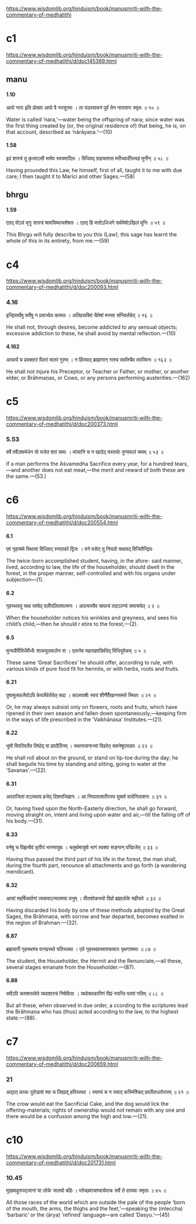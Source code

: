 https://www.wisdomlib.org/hinduism/book/manusmriti-with-the-commentary-of-medhatithi

# c1
https://www.wisdomlib.org/hinduism/book/manusmriti-with-the-commentary-of-medhatithi/d/doc145369.html
## manu

#### 1.10

आपो नारा इति प्रोक्ता आपो वै नरसूनवः ।
ता यदस्यायनं पूर्वं तेन नारायणः स्मृतः ॥ १० ॥

Water is called ‘nara,’—water being the offspring of nara; since water was the first thing created by (or, the original residence of) that being, he is, on that account, described as ‘nārāyaṇa.’—(10)
#### 1.58
इदं शास्त्रं तु कृत्वाऽसौ मामेव स्वयमादितः ।
विधिवद् ग्राहयामास मरीच्यादींस्त्वहं मुनीन् ॥ ५८ ॥

Having prounded this Law, he himself, first of all, taught it to me with due care; I then taught it to Marīci and other Sages.—(58)
## bhrgu
#### 1.59
एतद् वोऽयं भृगुः शास्त्रं श्रावयिष्यत्यशेषतः ।
एतद् हि मत्तोऽधिजगे सर्वमेषोऽखिलं मुनिः ॥ ५९ ॥

This Bhṛgu will fully describe to you this (Law); this sage has learnt the whole of this in its entirety, from me.—(59)

# c4
https://www.wisdomlib.org/hinduism/book/manusmriti-with-the-commentary-of-medhatithi/d/doc200093.html
### 4.16
इन्द्रियार्थेषु सर्वेषु न प्रसज्येत कामतः ।
अतिप्रसक्तिं चैतेषां मनसा संनिवर्तयेत् ॥ १६ ॥

He shall not, through desires, become addicted to any sensual objects; excessive addiction to these, he shall avoid by mental reflection.—(10)
#### 4.162
आचार्यं च प्रवक्तारं पितरं मातरं गुरुम् ।
न हिंस्याद् ब्राह्मणान् गाश्च सर्वांश्चैव तपस्विनः ॥ १६२ ॥

He shall not injure his Preceptor, or Teacher or Father, or mother, or another elder, or Brāhmaṇas, or Cows, or any persons performing austerities.—(162)
# c5
https://www.wisdomlib.org/hinduism/book/manusmriti-with-the-commentary-of-medhatithi/d/doc200373.html
### 5.53
वर्षे वर्षेऽश्वमेधेन यो यजेत शतं समाः ।
मांसानि च न खादेद् यस्तयोः पुण्यफलं समम् ॥ ५३ ॥

If a man performs the Aśvamedha Sacrifice every year, for a hundred tears,—and another does not eat meat,—the merit and reward of both these are the same.—(53.)
# c6
https://www.wisdomlib.org/hinduism/book/manusmriti-with-the-commentary-of-medhatithi/d/doc200554.html
#### 6.1
एवं गृहाश्रमे स्थित्वा विधिवत् स्नातको द्विजः ।
वने वसेत् तु नियतो यथावद् विजितैन्द्रियः 

The twice-born accomplished student, having, in the afore- said manner, lived, according to law, the life of the householder, should dwell in the forest, in the proper manner, self-controlled and with his organs under subjection—(1).
#### 6.2
गृहस्थस्तु यथा पश्येद् वलीपलितमात्मनः ।
अपत्यस्यैव चापत्यं तदाऽरण्यं समाश्रयेत् ॥ २ ॥

When the householder notices his wrinkles and greyness, and sees his child’s child,—then he should r etire to the forest,—(2).
#### 6.5
मुन्यन्नैर्विविधैर्मेध्यैः शाकमूलफलेन वा ।
एतानेव महायज्ञान्निर्वपेद् विधिपूर्वकम् ॥ ५ ॥

These same ‘Great Sacrifices’ he should offer, according to rule, with various kinds of pure food fit for hermits, or with herbs, roots and fruits.
#### 6.21
पुष्पमूलफलैर्वाऽपि केवलैर्वर्तयेत् सदा ।
कालपक्वैः स्वयं शीर्णैर्वैखानसमते स्थितः ॥ २१ ॥

Or, he may always subsist only on flowers, roots and fruits, which have ripened in their own season and fallen down spontaneously,—keeping firm in the ways of life prescribed in the ‘Vaikhānasa’ Institutes.—(21).
#### 6.22
भूमौ विपरिवर्तेत तिष्ठेद् वा प्रपदैर्दिनम् ।
स्थानासनाभ्यां विहरेत् सवनेषूपयन्नपः ॥ २२ ॥

He shall roll about on the ground, or stand on tip-toe during the day; he shall beguile his time by standing and sitting, going to water at the ‘Savanas’.—(22).
#### 6.31
अपराजितां वाऽस्थाय व्रजेद् दिशमजिह्मगः ।
आ निपातात्शरीरस्य युक्तो वार्यनिलाशनः ॥ ३१ ॥

Or, having fixed upon the North-Easterly direction, he shall go forward, moving straight on, intent and living upon water and air,—till the falling off of his body.—(31).
#### 6.33
वनेषु च विहृत्यैवं तृतीयं भागमायुषः ।
चतुर्थमायुषो भागं त्यक्वा सङ्गान् परिव्रजेत् ॥ ३३ ॥

Having thus passed the third part of his life in the forest, the man shall, during the fourth part, renounce all attachments and go forth (a wandering mendicant).
#### 6.32
आसां महर्षिचर्याणां त्यक्त्वाऽन्यतमया तनुम् ।
वीतशोकभयो विप्रो ब्रह्मलोके महीयते ॥ ३२ ॥

Having discarded his body by one of these methods adopted by the Great Sages, the Brāhmaṇa, with sorrow and fear departed, becomes exalted in the region of Brahman.—(32).
#### 6.87
ब्रह्मचारी गृहस्थश्च वानप्रस्थो यतिस्तथा ।
एते गृहस्थप्रभवाश्चत्वारः पृथगाश्रमाः ॥ ८७ ॥

The student, the Householder, the Hermit and the Renunciate,—all these, several stages emanate from the Householder.—(87). 
#### 6.88
सर्वेऽपि क्रमशस्त्वेते यथाशास्त्रं निषेविताः ।
यथोक्तकारिणं विप्रं नयन्ति परमां गतिम् ॥ ८८ ॥

But all these, when observed in due order, a ccording to the scriptures lead the Brāhmaṇa who has (thus) acted according to the law, to the highest state.—(88).
# c7
https://www.wisdomlib.org/hinduism/book/manusmriti-with-the-commentary-of-medhatithi/d/doc200659.html
### 21
 अद्यात् काकः पुरोडाशं श्वा च लिह्याद्द् हविस्तथा ।
स्वाम्यं च न स्यात् कस्मिंश्चित् प्रवर्तेताधरोत्तरम् ॥ २१ ॥

The crow would eat the Sacrificial Cake, and the dog would lick the offering-materials; rights of ownership would not remain with any one and there would be a confusion among the high and low.—(21).
# c10
https://www.wisdomlib.org/hinduism/book/manusmriti-with-the-commentary-of-medhatithi/d/doc201731.html
### 10.45
मुखबाहूरुपद्जानां या लोके जातयो बहिः ।
म्लेच्छवाचश्चार्यवाचः सर्वे ते दस्यवः स्मृताः ॥ ४५ ॥

All those races of the world which are outside the pale of the people ‘born of the mouth, the arms, the thighs and the feet,’—speaking the (mleccha) ‘barbaric’ or the (ārya) ‘refined’ language—are called ‘Dasyu.’—(45)